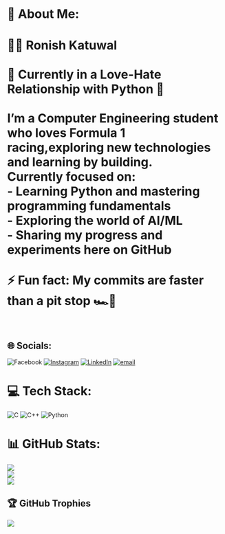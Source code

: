 # 💫 About Me:
# 👨‍💻 Ronish Katuwal<br><br>🌟 **Currently in a Love-Hate Relationship with Python 🐍**  <br><br>I’m a Computer Engineering student who loves Formula 1 racing,exploring new technologies and learning by building.  <br>Currently focused on:<br>- Learning **Python** and mastering programming fundamentals  <br>- Exploring the world of **AI/ML**  <br>- Sharing my progress and experiments here on GitHub  <br><br>⚡ **Fun fact:** My commits are faster than a pit stop 🏎️💨  <br><br>


## 🌐 Socials:
![Facebook](https://img.shields.io/badge/Facebook-%231877F2.svg?logo=Facebook&logoColor=white) [![Instagram](https://img.shields.io/badge/Instagram-%23E4405F.svg?logo=Instagram&logoColor=white)](https://instagram.com/iamnot_ronish) [![LinkedIn](https://img.shields.io/badge/LinkedIn-%230077B5.svg?logo=linkedin&logoColor=white)](https://linkedin.com/in/ronish-katuwal) [![email](https://img.shields.io/badge/Email-D14836?logo=gmail&logoColor=white)](mailto:katuwalronish0@gmail.com) 

# 💻 Tech Stack:
![C](https://img.shields.io/badge/c-%2300599C.svg?style=for-the-badge&logo=c&logoColor=white) ![C++](https://img.shields.io/badge/c++-%2300599C.svg?style=for-the-badge&logo=c%2B%2B&logoColor=white) ![Python](https://img.shields.io/badge/python-3670A0?style=for-the-badge&logo=python&logoColor=ffdd54) 
# 📊 GitHub Stats:
![](https://github-readme-stats.vercel.app/api?username=ronish-jpg&theme=merko&hide_border=true&include_all_commits=true&count_private=false)<br/>
![](https://nirzak-streak-stats.vercel.app/?user=ronish-jpg&theme=merko&hide_border=true)<br/>
![](https://github-readme-stats.vercel.app/api/top-langs/?username=ronish-jpg&theme=merko&hide_border=true&include_all_commits=true&count_private=false&layout=compact)

## 🏆 GitHub Trophies
![](https://github-profile-trophy.vercel.app/?username=ronish-jpg&theme=merko&no-frame=true&no-bg=true&margin-w=4)

<!-- Proudly created with GPRM ( https://gprm.itsvg.in ) -->
